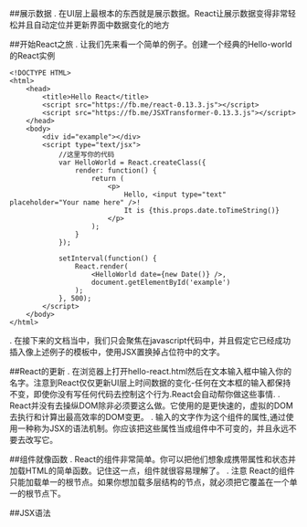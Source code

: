 ##展示数据
. 在UI层上最根本的东西就是展示数据。React让展示数据变得非常轻松并且自动定位并更新界面中数据变化的地方

##开始React之旅
. 让我们先来看一个简单的例子。创建一个经典的Hello-world的React实例

    <!DOCTYPE HTML>
    <html>
        <head>
            <title>Hello React</title>
            <script src="https://fb.me/react-0.13.3.js"></script>
            <script src="https://fb.me/JSXTransformer-0.13.3.js"></script>
        </head>
        <body>
            <div id="example"></div>
            <script type="text/jsx">
                //这里写你的代码
                var HelloWorld = React.createClass({
                    render: function() {
                        return (
                            <p>
                                Hello, <input type="text" placeholder="Your name here" />!
                                It is {this.props.date.toTimeString()}
                            </p>
                        );
                    }
                });

                setInterval(function() {
                    React.render(
                        <HelloWorld date={new Date()} />,
                        document.getElementById('example')
                    );
                }, 500);
            </script>
        </body>
    </html>
. 在接下来的文档当中，我们只会聚焦在javascript代码中，并且假定它已经成功插入像上述例子的模板中，使用JSX置换掉占位符中的文字。

##React的更新
. 在浏览器上打开hello-react.html然后在文本输入框中输入你的名字。注意到React仅仅更新UI层上时间数据的变化-任何在文本框的输入都保持不变，即使你没有写任何代码去控制这个行为.React会自动帮你做这些事情.
. React并没有去操纵DOM除非必须要这么做。它使用的是更快速的，虚拟的DOM去执行和计算出最高效率的DOM变更。
. 输入的文字作为这个组件的属性,通过使用一种称为JSX的语法机制。你应该把这些属性当成组件中不可变的，并且永远不要去改写它。

##组件就像函数
. React的组件非常简单。你可以把他们想象成携带属性和状态并加载HTML的简单函数。记住这一点，组件就很容易理解了。
. 注意 React的组件只能加载单一的根节点。如果你想加载多层结构的节点，就必须把它覆盖在一个单一的根节点下。

##JSX语法

